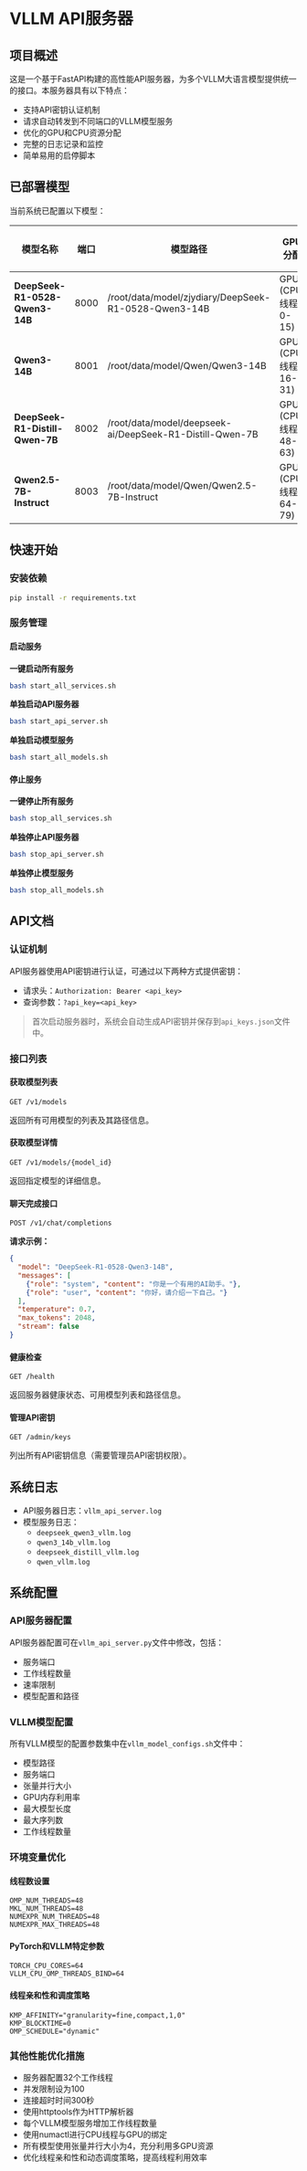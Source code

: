# VLLM API服务器

## 项目概述

这是一个基于FastAPI构建的高性能API服务器，为多个VLLM大语言模型提供统一的接口。本服务器具有以下特点：

- 支持API密钥认证机制
- 请求自动转发到不同端口的VLLM模型服务
- 优化的GPU和CPU资源分配
- 完整的日志记录和监控
- 简单易用的启停脚本

## 已部署模型

当前系统已配置以下模型：

| 模型名称 | 端口 | 模型路径 | GPU分配 | 内存利用率 |
|---------|-----|---------|---------|----------|
| **DeepSeek-R1-0528-Qwen3-14B** | 8000 | /root/data/model/zjydiary/DeepSeek-R1-0528-Qwen3-14B | GPU0 (CPU线程 0-15) | 0.32 |
| **Qwen3-14B** | 8001 | /root/data/model/Qwen/Qwen3-14B | GPU1 (CPU线程 16-31) | 0.32 |
| **DeepSeek-R1-Distill-Qwen-7B** | 8002 | /root/data/model/deepseek-ai/DeepSeek-R1-Distill-Qwen-7B | GPU2 (CPU线程 48-63) | 0.16 |
| **Qwen2.5-7B-Instruct** | 8003 | /root/data/model/Qwen/Qwen2.5-7B-Instruct | GPU3 (CPU线程 64-79) | 0.16 |

## 快速开始

### 安装依赖

```bash
pip install -r requirements.txt
```

### 服务管理

#### 启动服务

**一键启动所有服务**

```bash
bash start_all_services.sh
```

**单独启动API服务器**

```bash
bash start_api_server.sh
```

**单独启动模型服务**

```bash
bash start_all_models.sh
```

#### 停止服务

**一键停止所有服务**

```bash
bash stop_all_services.sh
```

**单独停止API服务器**

```bash
bash stop_api_server.sh
```

**单独停止模型服务**

```bash
bash stop_all_models.sh
```

## API文档

### 认证机制

API服务器使用API密钥进行认证，可通过以下两种方式提供密钥：

- 请求头：`Authorization: Bearer <api_key>`
- 查询参数：`?api_key=<api_key>`

> 首次启动服务器时，系统会自动生成API密钥并保存到`api_keys.json`文件中。

### 接口列表

#### 获取模型列表

```http
GET /v1/models
```

返回所有可用模型的列表及其路径信息。

#### 获取模型详情

```http
GET /v1/models/{model_id}
```

返回指定模型的详细信息。

#### 聊天完成接口

```http
POST /v1/chat/completions
```

**请求示例：**

```json
{
  "model": "DeepSeek-R1-0528-Qwen3-14B",
  "messages": [
    {"role": "system", "content": "你是一个有用的AI助手。"},
    {"role": "user", "content": "你好，请介绍一下自己。"}
  ],
  "temperature": 0.7,
  "max_tokens": 2048,
  "stream": false
}
```

#### 健康检查

```http
GET /health
```

返回服务器健康状态、可用模型列表和路径信息。

#### 管理API密钥

```http
GET /admin/keys
```

列出所有API密钥信息（需要管理员API密钥权限）。

## 系统日志

- API服务器日志：`vllm_api_server.log`
- 模型服务日志：
  - `deepseek_qwen3_vllm.log`
  - `qwen3_14b_vllm.log`
  - `deepseek_distill_vllm.log`
  - `qwen_vllm.log`

## 系统配置

### API服务器配置

API服务器配置可在`vllm_api_server.py`文件中修改，包括：

- 服务端口
- 工作线程数量
- 速率限制
- 模型配置和路径

### VLLM模型配置

所有VLLM模型的配置参数集中在`vllm_model_configs.sh`文件中：

- 模型路径
- 服务端口
- 张量并行大小
- GPU内存利用率
- 最大模型长度
- 最大序列数
- 工作线程数量

### 环境变量优化

#### 线程数设置

```
OMP_NUM_THREADS=48
MKL_NUM_THREADS=48
NUMEXPR_NUM_THREADS=48
NUMEXPR_MAX_THREADS=48
```

#### PyTorch和VLLM特定参数

```
TORCH_CPU_CORES=64
VLLM_CPU_OMP_THREADS_BIND=64
```

#### 线程亲和性和调度策略

```
KMP_AFFINITY="granularity=fine,compact,1,0"
KMP_BLOCKTIME=0
OMP_SCHEDULE="dynamic"
```

### 其他性能优化措施

- 服务器配置32个工作线程
- 并发限制设为100
- 连接超时时间300秒
- 使用httptools作为HTTP解析器
- 每个VLLM模型服务增加工作线程数量
- 使用numactl进行CPU线程与GPU的绑定
- 所有模型使用张量并行大小为4，充分利用多GPU资源
- 优化线程亲和性和动态调度策略，提高线程利用效率